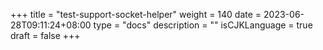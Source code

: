 +++
title = "test-support-socket-helper"
weight = 140
date = 2023-06-28T09:11:24+08:00
type = "docs"
description = ""
isCJKLanguage = true
draft = false
+++
